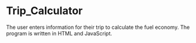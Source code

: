 # Trip_Calculator
The user enters information for their trip to calculate the fuel economy. The program is written in HTML and JavaScript.
